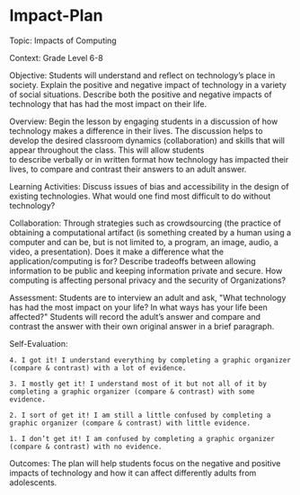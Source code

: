 # Impact-Plan
Topic: Impacts of Computing

Context: Grade Level 6-8

Objective: Students will understand and reflect on technology’s place in society. Explain the 
         positive and negative impact of technology in a variety of social situations. Describe 
         both the positive and negative impacts of technology that has had the most impact on their life.

Overview:
	 Begin the lesson by engaging students in a discussion of how technology makes a 
         difference in their lives. The discussion helps to develop the desired classroom 
         dynamics (collaboration) and skills that will appear throughout the class. This will allow students  
         to describe verbally or in written format how technology has impacted their lives, to compare and 
         contrast their answers to an adult answer. 

Learning Activities: 
	 Discuss issues of bias and accessibility in the design of existing technologies. 
	  		What would one find most difficult to do without technology?

Collaboration:
	 Through strategies such as crowdsourcing (the practice of 
         obtaining a computational artifact (is something created by a human using a 
         computer and can be, but is not limited to, a program, an image, audio, a video, a 
         presentation). 
	                Does it make a difference what the application/computing is for?
	 Describe tradeoffs between allowing information to be public and keeping information private and secure. 
	                How computing is affecting personal privacy and the security of 
                        Organizations? 

Assessment:
	Students are to interview an adult and ask, "What technology has had the most impact on your 
        life? In what ways has your life been affected?" 
	Students will record the adult’s answer and compare and contrast the answer with their own 
        original answer in a brief paragraph.
	
Self-Evaluation:
	
	4. I got it! I understand everything by completing a graphic organizer (compare & contrast) with a lot of evidence. 
	
	3. I mostly get it! I understand most of it but not all of it by completing a graphic organizer (compare & contrast) with some evidence. 
	
	2. I sort of get it! I am still a little confused by completing a graphic organizer (compare & contrast) with little evidence. 
	
	1. I don’t get it! I am confused by completing a graphic organizer (compare & contrast) with no evidence. 

Outcomes:
	The plan will help students focus on the negative and positive impacts of technology and how it can affect differently adults from adolescents.

